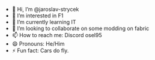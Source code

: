 - 👋 Hi, I’m @jaroslav-strycek
- 👀 I’m interested in F1
- 🌱 I’m currently learning IT
- 💞️ I’m looking to collaborate on some modding on fabric
- 📫 How to reach me: Discord osel95
- 😄 Pronouns: He/Him
- ⚡ Fun fact: Cars do fly.

<!---
jaroslav-strycek/jaroslav-strycek is a ✨ special ✨ repository because its `README.md` (this file) appears on your GitHub profile.
You can click the Preview link to take a look at your changes.
--->
